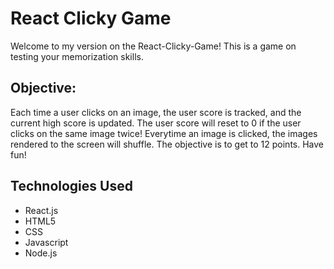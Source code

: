 <h1>React Clicky Game </h1>

Welcome to my version on the React-Clicky-Game!
This is a game on testing your memorization skills.

<h2>Objective:</h2>
Each time a user clicks on an image, the user score is tracked, and the current high score is updated. The user score will reset to 0 if the user clicks on the same image twice! Everytime an image is clicked, the images rendered to the screen will shuffle. The objective is to get to 12 points. Have fun!


<h2>Technologies Used</h2>
<ul>
<li>React.js</li>
<li>HTML5</li>
<li>CSS</li>
<li>Javascript</li>
<li>Node.js</li>
</ul>



